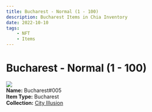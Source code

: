 ```yaml
---
title: Bucharest - Normal (1 - 100)
description: Bucharest Items in Chia Inventory
date: 2022-10-10
tags:
    - NFT
    - Items
---
```


# Bucharest - Normal (1 - 100)
<div class="item_thumbnail">
<img loading="lazy" src="https://zftrwjg2k5qnggv4kessgwrmrjmbd4yuashcjdu3l4xurcokpzga.arweave.net/yWcbJNpXYNMavFElI1osilgR8xQEjiSOm18vSInKfkw"><br/>
<div><strong>Name:</strong> Bucharest#005</div>
<div><strong>Item Type:</strong> Bucharest</div>
<div><strong>Collection:</strong> <a href="https://www.spacescan.io/xch/nft/collection/col1lend2dcn558km4wcwta4xnkfv3xpcmlp9kyt0m909emvfxechlyqdl5ndg">City Illusion</a></div>
</div>

